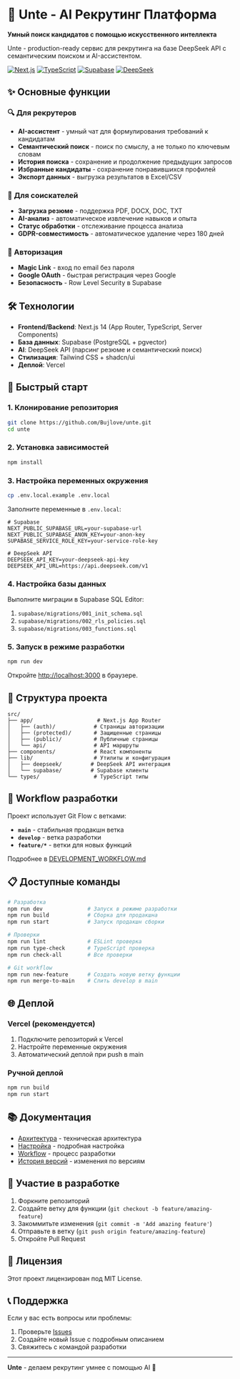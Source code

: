 # 🤖 Unte - AI Рекрутинг Платформа

**Умный поиск кандидатов с помощью искусственного интеллекта**

Unte - production-ready сервис для рекрутинга на базе DeepSeek API с семантическим поиском и AI-ассистентом.

[![Next.js](https://img.shields.io/badge/Next.js-14-black)](https://nextjs.org/)
[![TypeScript](https://img.shields.io/badge/TypeScript-5-blue)](https://www.typescriptlang.org/)
[![Supabase](https://img.shields.io/badge/Supabase-PostgreSQL-green)](https://supabase.com/)
[![DeepSeek](https://img.shields.io/badge/AI-DeepSeek-orange)](https://deepseek.com/)

## ✨ Основные функции

### 🔍 Для рекрутеров
- **AI-ассистент** - умный чат для формулирования требований к кандидатам
- **Семантический поиск** - поиск по смыслу, а не только по ключевым словам
- **История поиска** - сохранение и продолжение предыдущих запросов
- **Избранные кандидаты** - сохранение понравившихся профилей
- **Экспорт данных** - выгрузка результатов в Excel/CSV

### 📄 Для соискателей
- **Загрузка резюме** - поддержка PDF, DOCX, DOC, TXT
- **AI-анализ** - автоматическое извлечение навыков и опыта
- **Статус обработки** - отслеживание процесса анализа
- **GDPR-совместимость** - автоматическое удаление через 180 дней

### 🔐 Авторизация
- **Magic Link** - вход по email без пароля
- **Google OAuth** - быстрая регистрация через Google
- **Безопасность** - Row Level Security в Supabase

## 🛠 Технологии

- **Frontend/Backend**: Next.js 14 (App Router, TypeScript, Server Components)
- **База данных**: Supabase (PostgreSQL + pgvector)
- **AI**: DeepSeek API (парсинг резюме и семантический поиск)
- **Стилизация**: Tailwind CSS + shadcn/ui
- **Деплой**: Vercel

## 🚀 Быстрый старт

### 1. Клонирование репозитория
```bash
git clone https://github.com/Bujlove/unte.git
cd unte
```

### 2. Установка зависимостей
```bash
npm install
```

### 3. Настройка переменных окружения
```bash
cp .env.local.example .env.local
```

Заполните переменные в `.env.local`:
```env
# Supabase
NEXT_PUBLIC_SUPABASE_URL=your-supabase-url
NEXT_PUBLIC_SUPABASE_ANON_KEY=your-anon-key
SUPABASE_SERVICE_ROLE_KEY=your-service-role-key

# DeepSeek API
DEEPSEEK_API_KEY=your-deepseek-api-key
DEEPSEEK_API_URL=https://api.deepseek.com/v1
```

### 4. Настройка базы данных
Выполните миграции в Supabase SQL Editor:
1. `supabase/migrations/001_init_schema.sql`
2. `supabase/migrations/002_rls_policies.sql`
3. `supabase/migrations/003_functions.sql`

### 5. Запуск в режиме разработки
```bash
npm run dev
```

Откройте [http://localhost:3000](http://localhost:3000) в браузере.

## 📁 Структура проекта

```
src/
├── app/                    # Next.js App Router
│   ├── (auth)/            # Страницы авторизации
│   ├── (protected)/       # Защищенные страницы
│   ├── (public)/          # Публичные страницы
│   └── api/               # API маршруты
├── components/            # React компоненты
├── lib/                   # Утилиты и конфигурация
│   ├── deepseek/         # DeepSeek API интеграция
│   └── supabase/         # Supabase клиенты
└── types/                 # TypeScript типы
```

## 🔄 Workflow разработки

Проект использует Git Flow с ветками:
- **`main`** - стабильная продакшн ветка
- **`develop`** - ветка разработки
- **`feature/*`** - ветки для новых функций

Подробнее в [DEVELOPMENT_WORKFLOW.md](./DEVELOPMENT_WORKFLOW.md)

## 📋 Доступные команды

```bash
# Разработка
npm run dev              # Запуск в режиме разработки
npm run build            # Сборка для продакшна
npm run start            # Запуск продакшн сборки

# Проверки
npm run lint             # ESLint проверка
npm run type-check       # TypeScript проверка
npm run check-all        # Все проверки

# Git workflow
npm run new-feature      # Создать новую ветку функции
npm run merge-to-main    # Слить develop в main
```

## 🌐 Деплой

### Vercel (рекомендуется)
1. Подключите репозиторий к Vercel
2. Настройте переменные окружения
3. Автоматический деплой при push в main

### Ручной деплой
```bash
npm run build
npm run start
```

## 📚 Документация

- [Архитектура](./docs/ARCHITECTURE.md) - техническая архитектура
- [Настройка](./docs/SETUP.md) - подробная настройка
- [Workflow](./DEVELOPMENT_WORKFLOW.md) - процесс разработки
- [История версий](./VERSION_HISTORY.md) - изменения по версиям

## 🤝 Участие в разработке

1. Форкните репозиторий
2. Создайте ветку для функции (`git checkout -b feature/amazing-feature`)
3. Закоммитьте изменения (`git commit -m 'Add amazing feature'`)
4. Отправьте в ветку (`git push origin feature/amazing-feature`)
5. Откройте Pull Request

## 📄 Лицензия

Этот проект лицензирован под MIT License.

## 📞 Поддержка

Если у вас есть вопросы или проблемы:
1. Проверьте [Issues](https://github.com/Bujlove/unte/issues)
2. Создайте новый Issue с подробным описанием
3. Свяжитесь с командой разработки

---

**Unte** - делаем рекрутинг умнее с помощью AI 🚀